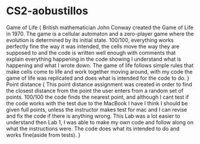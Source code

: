 # CS2-aobustillos
Game of Life
{
British mathematician John Conway created the Game of Life in 1970. The game is a cellular automaton and a zero-player game where the evolution is determined by its initial state.
100/100, everything works perfectly fine the way it was intended, the cells move the way they are supposed to and the code is written well enough with comments that explain everything happening in the code showing I understand what is happening and what I wrote down.
The game of life follows simple rules that make cells come to life and work together moving around, with my code the game of life was replicated and does what is intended for the code to do.
}
Point distance
{
This point distance assignment was created in order to find the closest distance from the point the user enters from a random set of points. 100/100 the code finds the nearest point, and although I cant test if the code works with the test due to the MacBook I have I think I should be given full points, unless the instructor makes test for mac and I can revise and fix the code if there is anything wrong. This Lab was a lot easier to understand then Lab 1, I was able to make my own code and follow along on what the instructions were. The code does what its intended to do and works fine(aside from tests).
}
